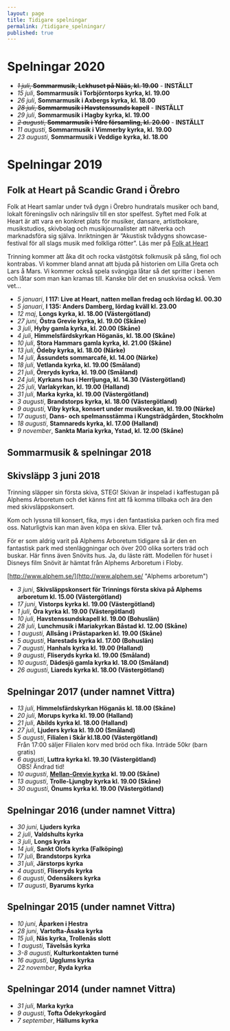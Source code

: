 ```yaml
---
layout: page
title: Tidigare spelningar
permalink: /tidigare_spelningar/
published: true
---
```

# Spelningar 2020

* ~~*1 juli*, **Sommarmusik, Lekhuset på Nääs, kl. 19.00**~~ - **INSTÄLLT**
* *15 juli*, **Sommarmusik i Torbjörntorps kyrka, kl. 19.00**
* *26 juli*, **Sommarmusik i Axbergs kyrka, kl. 18.00**
* ~~*28 juli*, **Sommarmusik i Havstenssunds kapell**~~ - **INSTÄLLT**
* *29 juli*, **Sommarmusik i Hagby kyrka, kl. 19.00**
* ~~*2 augusti*, **Sommarmusik i Ydre församling, kl. 20.00**~~ - **INSTÄLLT**
* *11 augusti*, **Sommarmusik i Vimmerby kyrka, kl. 19.00**
* *23 augusti*, **Sommarmusik i Veddige kyrka, kl. 18.00**

# Spelningar 2019

## Folk at Heart på Scandic Grand i Örebro
Folk at Heart samlar under två dygn i Örebro hundratals musiker och band, lokalt föreningsliv och näringsliv till en stor spelfest. Syftet med Folk at Heart är att vara en konkret plats för musiker, dansare, artistbokare, musikstudios, skivbolag och musikjournalister att nätverka och marknadsföra sig själva. Inriktningen är ”Akustisk tvådygns showcase-festival för all slags musik med folkliga rötter”. Läs mer på [Folk at Heart](https://folkatheart.se/)

Trinning kommer att åka dit och rocka västgötsk folkmusik på sång, fiol och kontrabas. Vi kommer bland annat att bjuda på historien om Lilla Greta och Lars å Mars. Vi kommer också spela svängiga låtar så det spritter i benen och låtar som man kan kramas till. Kanske blir det en snuskvisa också. 
Vem vet...

* *5 januari*, **I 117: Live at Heart, natten mellan fredag och lördag kl. 00.30** 
* *5 januari*, **I 135: Anders Damberg, lördag kväll kl. 23.00**  
* *12 maj*, **Longs kyrka, kl. 18.00 (Västergötland)**
* *27 juni*, **Östra Grevie kyrka, kl. 19.00 (Skåne)**
* *3 juli*, **Hyby gamla kyrka, kl. 20.00 (Skåne)**
* *4 juli*, **Himmelsfärdskyrkan Höganäs, kl. 18.00 (Skåne)** 
* *10 juli*, **Stora Hammars gamla kyrka, kl. 21.00 (Skåne)**
* *13 juli*, **Ödeby kyrka, kl. 18.00 (Närke)**
* *14 juli*, **Ässundets sommarcafé, kl. 14.00 (Närke)**
* *18 juli*, **Vetlanda kyrka, kl. 19.00 (Småland)**
* *21 juli*, **Öreryds kyrka, kl. 19.00 (Småland)**
* *24 juli*, **Kyrkans hus i Herrljunga, kl. 14.30 (Västergötland)**
* *25 juli*, **Varlakyrkan, kl. 19.00 (Halland)**
* *31 juli*, **Marka kyrka, kl. 19.00 (Västergötland)**
* *3 augusti*, **Brandstorps kyrka, kl. 18.00 (Västergötland)**
* *9 augusti*, **Viby kyrka, konsert under musikveckan, kl. 19.00 (Närke)**
* *17 augusti*, **Dans- och spelmansstämma i Kungsträdgården, Stockholm** 
* *18 augusti*, **Stamnareds kyrka, kl. 17.00 (Halland)**
* *9 november*, **Sankta Maria kyrka, Ystad, kl. 12.00 (Skåne)**

## Sommarmusik & spelningar 2018

## Skivsläpp 3 juni 2018
Trinning släpper sin första skiva, STEG!
Skivan är inspelad i kaffestugan på Alphems Arboretum och det känns fint att få komma tillbaka och ära den med skivsläppskonsert.

Kom och lyssna till konsert, fika, mys i den fantastiska parken och fira med oss. Naturligtvis kan man även köpa en skiva. Eller två. 

För er som aldrig varit på Alphems Arboretum tidigare så är den en fantastisk park med stenläggningar och över 200 olika sorters träd och buskar. Här finns även Snövits hus. Ja, du läste rätt. Modellen för huset i Disneys film Snövit är hämtat från Alphems Arboretum i Floby.

[http://www.alphem.se/](http://www.alphem.se/ "Alphems arboretum")

* *3 juni*, **Skivsläppskonsert för Trinnings första skiva på Alphems arboretum kl. 15.00 (Västergötland)**  
* *17 juni*, **Vistorps kyrka kl. 19.00 (Västergötland)**  
* *1 juli*, **Öra kyrka  kl. 19.00 (Västergötland)**    
* *10 juli*, **Havstenssundskapell kl. 19.00 (Bohuslän)**  
* *28 juli*, **Lunchmusik i Mariakyrkan Båstad kl. 12.00 (Skåne)**  
* *1 augusti*, **Allsång i Prästaparken kl. 19.00 (Skåne)**  
* *5 augusti*, **Harestads kyrka kl. 17.00 (Bohuslän)**  
* *7 augusti*, **Hanhals kyrka kl. 19.00 (Halland)**  
* *9 augusti*, **Fliseryds kyrka kl. 19.00 (Småland)**  
* *10 augusti*, **Dädesjö gamla kyrka kl. 18.00 (Småland)**  
* *26 augusti*, **Liareds kyrka kl. 18.00 (Västergötland)**  

## Spelningar 2017 (under namnet Vittra)
* *13 juli*, **Himmelsfärdskyrkan Höganäs kl. 18.00 (Skåne)** 
* *20 juli*, **Morups kyrka kl. 19.00 (Halland)**
* *21 juli*, **Abilds kyrka kl. 18.00 (Halland)**
* *27 juli*, **Ljuders kyrka kl. 19.00 (Småland)**
* *5 augusti*, **Filialen i Skår kl.18.00 (Västergötland)** <br/>Från 17:00 säljer Filialen korv med bröd och fika. Inträde 50kr (barn gratis)
* *6  augusti*, **Luttra kyrka kl. 19.30 (Västergötland)** <br/>OBS! Ändrad tid! 
* *10 augusti*, **[Mellan-Grevie kyrka](https://www.svenskakyrkan.se/vellinge/mellangreviekyrka) kl. 19.00 (Skåne)**
* *13 augusti*, **Trolle-Ljungby kyrka kl. 19.00 (Skåne)**
* *30 augusti*, **Önums kyrka kl. 19.00 (Västergötland)**

## Spelningar 2016 (under namnet Vittra)
* *30 juni*, **Ljuders kyrka**
* *2 juli*, **Valdshults kyrka**
* *3 juli*, **Longs kyrka**
* *14 juli*, **Sankt Olofs kyrka (Falköping)**
* *17 juli*, **Brandstorps kyrka**
* *31 juli*, **Järstorps kyrka**
* *4 augusti*, **Fliseryds kyrka**
* *6 augusti*, **Odensåkers kyrka**
* *17 augusti*, **Byarums kyrka**

## Spelningar 2015 (under namnet Vittra)
* *10 juni*, **Åparken i Hestra**
* *28 juni*, **Vartofta-Åsaka kyrka**
* *15 juli*, **Näs kyrka, Trollenäs slott**
* *1 augusti*, **Tävelsås kyrka**
* *3-8 augusti*, **Kulturkontakten turné**
* *16 augusti*, **Ugglums kyrka**
* *22 november*, **Ryda kyrka**

## Spelningar 2014 (under namnet Vittra)
* *31 juli*, **Marka kyrka**
* *9 augusti*, **Tofta Ödekyrkogård**
* *7 september*, **Hällums kyrka**
